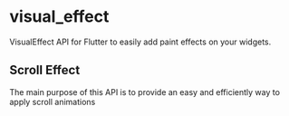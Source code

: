 # visual_effect

VisualEffect API for Flutter to easily add paint effects on your widgets.

## Scroll Effect

The main purpose of this API is to provide an easy and efficiently way to apply scroll animations